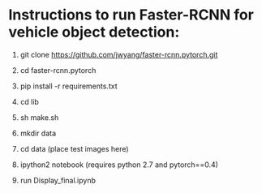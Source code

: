 # Instructions to run Faster-RCNN for vehicle object detection: 

1. git clone https://github.com/jwyang/faster-rcnn.pytorch.git
2. cd faster-rcnn.pytorch
3. pip install -r requirements.txt
4. cd lib
5. sh make.sh  
6. mkdir data
7. cd data (place test images here)

8. ipython2 notebook (requires python 2.7 and pytorch==0.4)
9. run Display_final.ipynb
